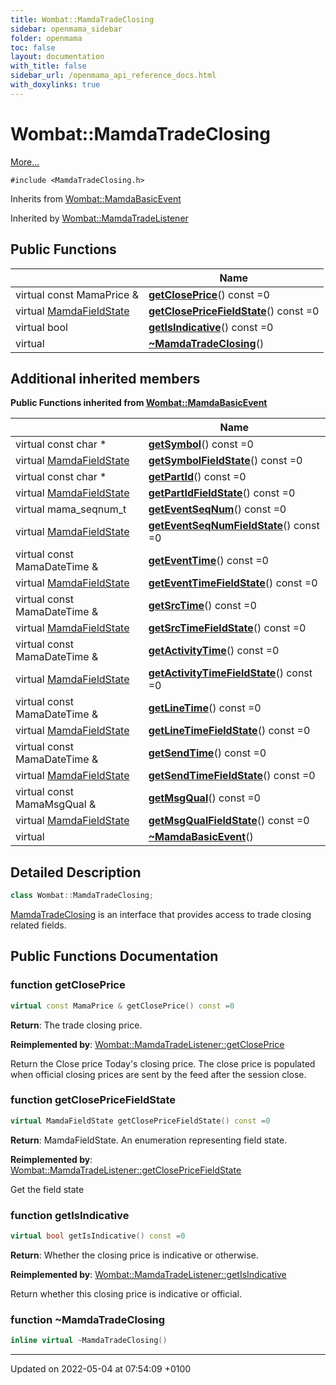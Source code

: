 ```yaml
---
title: Wombat::MamdaTradeClosing
sidebar: openmama_sidebar
folder: openmama
toc: false
layout: documentation
with_title: false
sidebar_url: /openmama_api_reference_docs.html
with_doxylinks: true
---
```


# Wombat::MamdaTradeClosing



 [More...](#detailed-description)


`#include <MamdaTradeClosing.h>`

Inherits from [Wombat::MamdaBasicEvent](classWombat_1_1MamdaBasicEvent.html)

Inherited by [Wombat::MamdaTradeListener](classWombat_1_1MamdaTradeListener.html)

## Public Functions

|                | Name           |
| -------------- | -------------- |
| virtual const MamaPrice & | **[getClosePrice](classWombat_1_1MamdaTradeClosing.html#function-getcloseprice)**() const =0 |
| virtual [MamdaFieldState](namespaceWombat.html#enum-mamdafieldstate) | **[getClosePriceFieldState](classWombat_1_1MamdaTradeClosing.html#function-getclosepricefieldstate)**() const =0 |
| virtual bool | **[getIsIndicative](classWombat_1_1MamdaTradeClosing.html#function-getisindicative)**() const =0 |
| virtual | **[~MamdaTradeClosing](classWombat_1_1MamdaTradeClosing.html#function-~mamdatradeclosing)**() |

## Additional inherited members

**Public Functions inherited from [Wombat::MamdaBasicEvent](classWombat_1_1MamdaBasicEvent.html)**

|                | Name           |
| -------------- | -------------- |
| virtual const char * | **[getSymbol](classWombat_1_1MamdaBasicEvent.html#function-getsymbol)**() const =0 |
| virtual [MamdaFieldState](namespaceWombat.html#enum-mamdafieldstate) | **[getSymbolFieldState](classWombat_1_1MamdaBasicEvent.html#function-getsymbolfieldstate)**() const =0 |
| virtual const char * | **[getPartId](classWombat_1_1MamdaBasicEvent.html#function-getpartid)**() const =0 |
| virtual [MamdaFieldState](namespaceWombat.html#enum-mamdafieldstate) | **[getPartIdFieldState](classWombat_1_1MamdaBasicEvent.html#function-getpartidfieldstate)**() const =0 |
| virtual mama_seqnum_t | **[getEventSeqNum](classWombat_1_1MamdaBasicEvent.html#function-geteventseqnum)**() const =0 |
| virtual [MamdaFieldState](namespaceWombat.html#enum-mamdafieldstate) | **[getEventSeqNumFieldState](classWombat_1_1MamdaBasicEvent.html#function-geteventseqnumfieldstate)**() const =0 |
| virtual const MamaDateTime & | **[getEventTime](classWombat_1_1MamdaBasicEvent.html#function-geteventtime)**() const =0 |
| virtual [MamdaFieldState](namespaceWombat.html#enum-mamdafieldstate) | **[getEventTimeFieldState](classWombat_1_1MamdaBasicEvent.html#function-geteventtimefieldstate)**() const =0 |
| virtual const MamaDateTime & | **[getSrcTime](classWombat_1_1MamdaBasicEvent.html#function-getsrctime)**() const =0 |
| virtual [MamdaFieldState](namespaceWombat.html#enum-mamdafieldstate) | **[getSrcTimeFieldState](classWombat_1_1MamdaBasicEvent.html#function-getsrctimefieldstate)**() const =0 |
| virtual const MamaDateTime & | **[getActivityTime](classWombat_1_1MamdaBasicEvent.html#function-getactivitytime)**() const =0 |
| virtual [MamdaFieldState](namespaceWombat.html#enum-mamdafieldstate) | **[getActivityTimeFieldState](classWombat_1_1MamdaBasicEvent.html#function-getactivitytimefieldstate)**() const =0 |
| virtual const MamaDateTime & | **[getLineTime](classWombat_1_1MamdaBasicEvent.html#function-getlinetime)**() const =0 |
| virtual [MamdaFieldState](namespaceWombat.html#enum-mamdafieldstate) | **[getLineTimeFieldState](classWombat_1_1MamdaBasicEvent.html#function-getlinetimefieldstate)**() const =0 |
| virtual const MamaDateTime & | **[getSendTime](classWombat_1_1MamdaBasicEvent.html#function-getsendtime)**() const =0 |
| virtual [MamdaFieldState](namespaceWombat.html#enum-mamdafieldstate) | **[getSendTimeFieldState](classWombat_1_1MamdaBasicEvent.html#function-getsendtimefieldstate)**() const =0 |
| virtual const MamaMsgQual & | **[getMsgQual](classWombat_1_1MamdaBasicEvent.html#function-getmsgqual)**() const =0 |
| virtual [MamdaFieldState](namespaceWombat.html#enum-mamdafieldstate) | **[getMsgQualFieldState](classWombat_1_1MamdaBasicEvent.html#function-getmsgqualfieldstate)**() const =0 |
| virtual | **[~MamdaBasicEvent](classWombat_1_1MamdaBasicEvent.html#function-~mamdabasicevent)**() |


## Detailed Description

```cpp
class Wombat::MamdaTradeClosing;
```


[MamdaTradeClosing](classWombat_1_1MamdaTradeClosing.html) is an interface that provides access to trade closing related fields. 

## Public Functions Documentation

### function getClosePrice

```cpp
virtual const MamaPrice & getClosePrice() const =0
```


**Return**: The trade closing price. 

**Reimplemented by**: [Wombat::MamdaTradeListener::getClosePrice](classWombat_1_1MamdaTradeListener.html#function-getcloseprice)


Return the Close price Today's closing price. The close price is populated when official closing prices are sent by the feed after the session close.


### function getClosePriceFieldState

```cpp
virtual MamdaFieldState getClosePriceFieldState() const =0
```


**Return**: MamdaFieldState. An enumeration representing field state. 

**Reimplemented by**: [Wombat::MamdaTradeListener::getClosePriceFieldState](classWombat_1_1MamdaTradeListener.html#function-getclosepricefieldstate)


Get the field state


### function getIsIndicative

```cpp
virtual bool getIsIndicative() const =0
```


**Return**: Whether the closing price is indicative or otherwise. 

**Reimplemented by**: [Wombat::MamdaTradeListener::getIsIndicative](classWombat_1_1MamdaTradeListener.html#function-getisindicative)


Return whether this closing price is indicative or official.


### function ~MamdaTradeClosing

```cpp
inline virtual ~MamdaTradeClosing()
```


-------------------------------

Updated on 2022-05-04 at 07:54:09 +0100